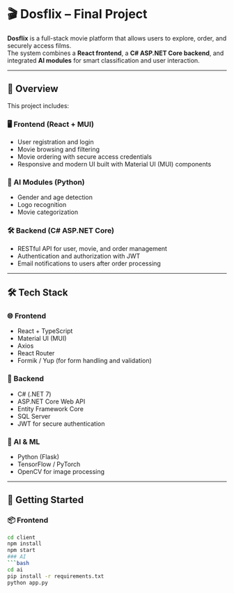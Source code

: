 # 🎬 Dosflix – Final Project

**Dosflix** is a full-stack movie platform that allows users to explore, order, and securely access films.  
The system combines a **React frontend**, a **C# ASP.NET Core backend**, and integrated **AI modules** for smart classification and user interaction.

---

## 📌 Overview

This project includes:

### 🖥️ Frontend (React + MUI)
- User registration and login  
- Movie browsing and filtering  
- Movie ordering with secure access credentials  
- Responsive and modern UI built with Material UI (MUI) components  

### 🧠 AI Modules (Python)
- Gender and age detection  
- Logo recognition  
- Movie categorization  

### 🛠️ Backend (C# ASP.NET Core)
- RESTful API for user, movie, and order management  
- Authentication and authorization with JWT  
- Email notifications to users after order processing  

---

## 🛠 Tech Stack

### 🌐 Frontend
- React + TypeScript  
- Material UI (MUI)  
- Axios  
- React Router  
- Formik / Yup (for form handling and validation)  

### 🧩 Backend
- C# (.NET 7)  
- ASP.NET Core Web API  
- Entity Framework Core  
- SQL Server  
- JWT for secure authentication  

### 🤖 AI & ML
- Python (Flask)  
- TensorFlow / PyTorch  
- OpenCV for image processing  

---

## 🚀 Getting Started

### 📦 Frontend
```bash
cd client
npm install
npm start
### AI
```bash
cd ai
pip install -r requirements.txt
python app.py
